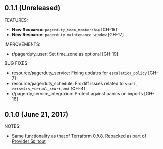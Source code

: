 ## 0.1.1 (Unreleased)

FEATURES:

* **New Resource:** `pagerduty_team_membership` [GH-15]
* **New Resource:** `pagerduty_maintenance_window` [GH-17]

IMPROVEMENTS: 

* r/pagerduty_user: Set time_zone as optional [GH-19]

BUG FIXES:

* resource/pagerduty_service: Fixing updates for `escalation_policy` [GH-7]
* resource/pagerduty_schedule: Fix diff issues related to `start`, `rotation_virtual_start`, `end` [GH-4]
* r/pagerdy_service_integration: Protect against panics on imports [GH-16]

## 0.1.0 (June 21, 2017)

NOTES:

* Same functionality as that of Terraform 0.9.8. Repacked as part of [Provider Splitout](https://www.hashicorp.com/blog/upcoming-provider-changes-in-terraform-0-10/)
